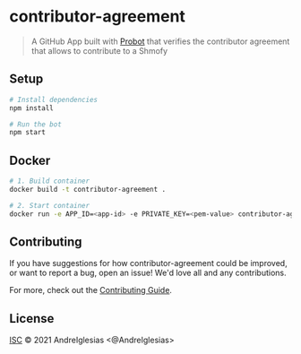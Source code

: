 # contributor-agreement

> A GitHub App built with [Probot](https://github.com/probot/probot) that verifies the contributor agreement that allows to contribute to a Shmofy

## Setup

```sh
# Install dependencies
npm install

# Run the bot
npm start
```

## Docker

```sh
# 1. Build container
docker build -t contributor-agreement .

# 2. Start container
docker run -e APP_ID=<app-id> -e PRIVATE_KEY=<pem-value> contributor-agreement
```

## Contributing

If you have suggestions for how contributor-agreement could be improved, or want to report a bug, open an issue! We'd love all and any contributions.

For more, check out the [Contributing Guide](CONTRIBUTING.md).

## License

[ISC](LICENSE) © 2021 AndreIglesias <@AndreIglesias>
